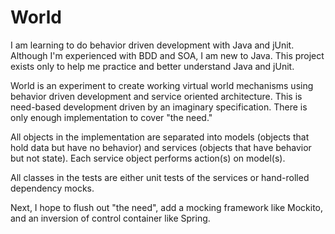 # World
I am learning to do behavior driven development with Java and jUnit.  Although I'm experienced with BDD and SOA, I am new to Java.  This project exists only to help me practice and better understand Java and jUnit.

World is an experiment to create working virtual world mechanisms using behavior driven development and service oriented architecture.  This is need-based development driven by an imaginary specification.  There is only enough implementation to cover "the need."

All objects in the implementation are separated into models (objects that hold data but have no behavior) and services (objects that have behavior but not state).  Each service object performs action(s) on model(s).  

All classes in the tests are either unit tests of the services or hand-rolled dependency mocks.

Next, I hope to flush out "the need", add a mocking framework like Mockito, and an inversion of control container like Spring.
